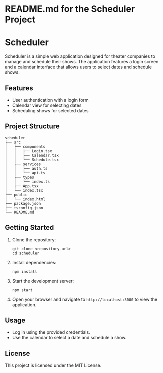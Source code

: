 # README.md for the Scheduler Project

# Scheduler

Scheduler is a simple web application designed for theater companies to manage and schedule their shows. The application features a login screen and a calendar interface that allows users to select dates and schedule shows.

## Features

- User authentication with a login form
- Calendar view for selecting dates
- Scheduling shows for selected dates

## Project Structure

```
scheduler
├── src
│   ├── components
│   │   ├── Login.tsx
│   │   ├── Calendar.tsx
│   │   └── Schedule.tsx
│   ├── services
│   │   ├── auth.ts
│   │   └── api.ts
│   ├── types
│   │   └── index.ts
│   ├── App.tsx
│   └── index.tsx
├── public
│   └── index.html
├── package.json
├── tsconfig.json
└── README.md
```

## Getting Started

1. Clone the repository:
   ```
   git clone <repository-url>
   cd scheduler
   ```

2. Install dependencies:
   ```
   npm install
   ```

3. Start the development server:
   ```
   npm start
   ```

4. Open your browser and navigate to `http://localhost:3000` to view the application.

## Usage

- Log in using the provided credentials.
- Use the calendar to select a date and schedule a show.

## License

This project is licensed under the MIT License.